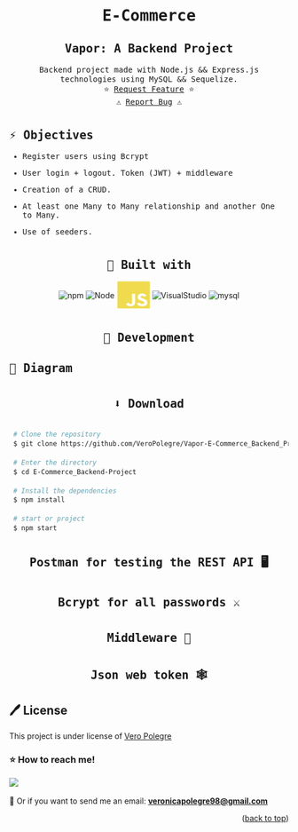 <h1 align="center"><samp>E-Commerce</samp></h1>

<h2 align="center"><samp>Vapor: A Backend Project</samp></h2>
  <p align="center"><samp>
    Backend project made with Node.js && Express.js technologies using MySQL && Sequelize.
    <br /> 
    ⭐
    <a href="https://github.com/victorcodigos/1-proyecto-e-commerce-backend/issues">Request Feature</a>
    ⭐
    <br />
    ⚠️
    <a href="https://github.com/VeroPolegre/E-Commerce_Backend-Project/issues">Report Bug</a>
    ⚠️
  </samp></p>
  
# <h2><samp> ⚡ Objectives  </samp></h2>
<samp>
  
- Register users using Bcrypt
 
- User login + logout. Token (JWT) + middleware
 
- Creation of a CRUD.
 
- At least one Many to Many relationship and another One to Many.
 
- Use of seeders.
  
</samp>

# <h2 align="center"><samp> 🔧 Built with </samp></h2>

<p align="center">
<img align="center" alt="npm" height="50" width="60" src="https://cdn.jsdelivr.net/gh/devicons/devicon/icons/npm/npm-original-wordmark.svg">
<img align="center" alt="Node" height="50" width="60" src="https://cdn.jsdelivr.net/gh/devicons/devicon/icons/nodejs/nodejs-original.svg">
<img align="center" alt="js" height="50" width="60" src="https://raw.githubusercontent.com/devicons/devicon/master/icons/javascript/javascript-plain.svg">
<img align="center" alt="VisualStudio" height="50" width="60" src="https://cdn.svgporn.com/logos/visual-studio-code.svg">
<img align="center" alt="mysql" height="50" width="60" src="https://cdn.jsdelivr.net/gh/devicons/devicon/icons/mysql/mysql-plain.svg">
</p>

# <h2 align="center"><samp>  🚀 Development  </samp></h2>

<h2><samp> 📝 Diagram </samp></h2>

# <h2 align="center"><samp>  ⬇️ Download  </samp></h2>

```bash

 # Clone the repository
 $ git clone https://github.com/VeroPolegre/Vapor-E-Commerce_Backend_Project
 
 # Enter the directory
 $ cd E-Commerce_Backend-Project

 # Install the dependencies
 $ npm install

 # start or project
 $ npm start 

```

# <h2 align="center"><samp>  Postman for testing the REST API 🖥️  </samp></h2>

# <h2 align="center"><samp>  Bcrypt for all passwords ⚔️ </samp></h2>

# <h2 align="center"><samp>  Middleware  🔗 </samp></h2>

# <h2 align="center"><samp>  Json web token  🕸️ </samp></h2>

## 🖊️ License

This project is under license of [Vero Polegre](https://github.com/VeroPolegre)

### ⭐️ How to reach me!

<a href="https://www.linkedin.com/in/veronica-polegre-304a3b297/" target="_blank"><img src="https://img.shields.io/badge/-LinkedIn-%230077B5?style=for-the-badge&logo=linkedin&logoColor=white" target="_blank"></a>

📩 Or if you want to send me an email: **veronicapolegre98@gmail.com**

<p align="right">(<a href="#readme-top">back to top</a>)</p>
